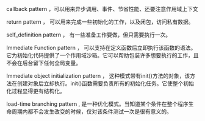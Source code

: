 callback pattern ，可以用来异步调用、事件、节省性能、还要注意作用域上下文

return pattern ， 可以用来完成一些初始化的工作，以及闭包，访问私有数据。

self_definition pattern ， 有一些准备工作要做，但只需要执行一次。

Immediate Function pattern ， 可以支持在定义函数后立即执行该函数的语法。它为初始化代码提供了一个作用域沙箱。它可以帮助包装许多想要执行的工作，且不会在后台留下任何全局变量。

Immediate object initialization pattern ， 这种模式带有init()方法的对象，该方法在创建对象后立却执行。init()函数需要负责所有的初始化任务。它使整个初始化过程显得更有结构化。

load-time branching pattern , 是一种优化模式。当知道某个条件在整个程序生命周期内都不会发生改变的时候，仅对该条件测试一次是很有意义的。